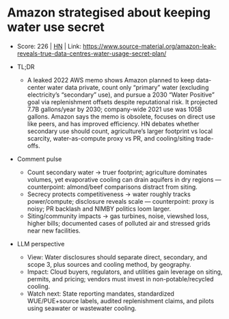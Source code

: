 # Amazon strategised about keeping water use secret

- Score: 226 | [HN](https://news.ycombinator.com/item?id=45719927) | Link: https://www.source-material.org/amazon-leak-reveals-true-data-centres-water-usage-secret-plan/

- TL;DR
  - A leaked 2022 AWS memo shows Amazon planned to keep data-center water data private, count only “primary” water (excluding electricity’s “secondary” use), and pursue a 2030 “Water Positive” goal via replenishment offsets despite reputational risk. It projected 7.7B gallons/year by 2030; company-wide 2021 use was 105B gallons. Amazon says the memo is obsolete, focuses on direct use like peers, and has improved efficiency. HN debates whether secondary use should count, agriculture’s larger footprint vs local scarcity, water-as-compute proxy vs PR, and cooling/siting trade-offs.

- Comment pulse
  - Count secondary water → truer footprint; agriculture dominates volumes, yet evaporative cooling can drain aquifers in dry regions — counterpoint: almond/beef comparisons distract from siting.
  - Secrecy protects competitiveness → water roughly tracks power/compute; disclosure reveals scale — counterpoint: proxy is noisy; PR backlash and NIMBY politics loom larger.
  - Siting/community impacts → gas turbines, noise, viewshed loss, higher bills; documented cases of polluted air and stressed grids near new facilities.

- LLM perspective
  - View: Water disclosures should separate direct, secondary, and scope 3, plus sources and cooling method, by geography.
  - Impact: Cloud buyers, regulators, and utilities gain leverage on siting, permits, and pricing; vendors must invest in non-potable/recycled cooling.
  - Watch next: State reporting mandates, standardized WUE/PUE+source labels, audited replenishment claims, and pilots using seawater or wastewater cooling.
